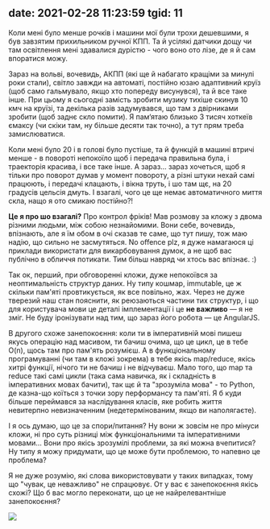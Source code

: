 date: 2021-02-28 11:23:59
tgid: 11
----

Коли мені було менше рочків і машини мої були трохи дешевшими, я був завзятим прихильником ручної КПП. Та й усілякі датчики дощу чи там освітлення мені здавалися дурістю - чого воно ото лізе, де я й сам впоратися можу. 

Зараз на вольві, вочевидь, АКПП (які ще й набагато кращіми за минулі роки стали), світло завжди на автоматі, постійно юзаю адаптивний круїз (щоб само гальмувало, якщо хто попереду висунувся), та й все таке інше. При цьому я сьогодні замість зробити музику тихіше скинув 10 кмч на круїзі, та декілька разів задумувався, що там з двірниками зробити (щоб заднє скло помити). Я пам‘ятаю близько 3 тисяч хоткеїв ємаксу (чи скіки там, ну більше десяти так точно), а тут прям треба замислюватися. 

Коли мені було 20 і в голові було пустіше, та й функцій в машині втричі менше - в повороті непокоїло щоб і передача правильна була, і траекторія красива, і все таке інше. А зараз... зараз хочеться, щоб я тільки про поворот думав у момент повороту, а різні штуки нехай самі працюють, і передачі клацають, і вікна труть, і шо там щє, на 20 градусів цельсія дмуть. І взагалі, чого це ще немає автоматичного миття скла, нащо я ото смикаю постійно?!

**Це я про шо взагалі?** Про контрол фріків! Мав розмову за кложу з двома різними людьми, між собою незнайомими. Вони себе, вочевидь, впізнають, але я їм обом в очі сказав те саме, що тут пишу, тож маю надію, що сильно не засмутяться. No offence plz, я дуже намагаюся ці приклади використати для викарбовування думок, а не щоб вас публічно в обличчя потикати. Тим більш навряд чи хтось вас впізнає. :)

Так ок, перший, при обговоренні кложи, дуже непокоївся за неоптимальність структур даних. Ну типу кошмар, immutable, це ж скільки пам'яті провтикується, як все повільно, жах. Через не дуже тверезий наш стан пояснити, як реюзаються частини тих структур, і що для користувача мови це деталі імплементації і це **не важливо** — я не зміг. Не буду іронізувати над тим, що зараз його робота — це AngularJS.

В другого схоже занепокоєння: коли ти в імперативній мові пишеш якусь операцію над масивом, ти бачиш очима, що це цикл, це в тебе O(n), щось там про пам'ять розумієш. А в функціональному програмуванні (чи там в кложі зокрема) в тебе якісь map/reduce, якісь хитрі функції, нічого ти не бачиш і не відчуваєш. Мало того, що map та reduce такі самі цикли (така сама навичка, як і складність в імперативних мовах бачити), так щє й та "зрозуміла мова" - то Python, де казна-що коїться з точки зору перформансу та пам'яті. Я б куди більше переймався за наслідування класів, яке робить життя невитерпно невизначенним (недетермінованим, якщо ви наполягаєте).

І я ось думаю, що це за спори/питання? Ну вони ж зовсім не про мінуси кложи, ні про суть різниці між функціональними та імперативними мовами... Вони про якісь зрозумілі проблеми, за які можна вчепитися? Ну типу я можу придумати, що це може бути проблемою, то напевно це проблема?

Я не дуже розумію, які слова використовувати у таких випадках, тому що "чувак, це неважливо" не спрацювує. От у вас є занепокоєння якісь схожі? Що б вас могло переконати, що це не найрелевантніше занепокоєння?

![](https://i.imgur.com/FxYI9CA.jpg)
